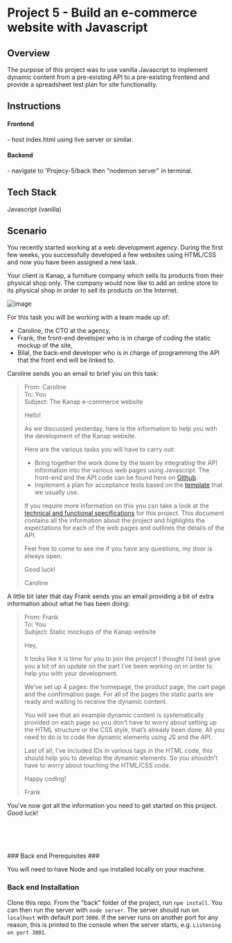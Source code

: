 <h1>Project 5 - Build an e-commerce website with Javascript</h1>
<h2>Overview</h2>
The purpose of this project was to use vanilla Javascript to implement dynamic content from a pre-existing API to a pre-existing frontend and provide a spreadsheet test plan for site functionality.
<h2>Instructions</h2>
<h4>Frontend</h4>
- host index.html using live server or similar.
<h4>Backend</h4>
- navigate to 'Projecy-5/back then "nodemon server" in terminal.
<h2>Tech Stack</h2>
Javascript (vanilla)
<h2>Scenario</h2>
You recently started working at a web development agency. During the first few weeks, you successfully developed a few websites using HTML/CSS and now you have been assigned a new task.

Your client is Kanap, a furniture company which sells its products from their physical shop only. The company would now like to add an online store to its physical shop in order to sell its products on the Internet.

![image](https://github.com/ConnorTurnbull/Project-5-Build-an-E-Commerce-Website-with-Javascript/assets/110614970/1ae84d39-0896-4438-99e0-77f123cea7ba)

For this task you will be working with a team made up of:

- Caroline, the CTO at the agency,
- Frank, the front-end developer who is in charge of coding the static mockup of the site, 
- Bilal, the back-end developer who is in charge of programming the API that the front end will be linked to.

Caroline sends you an email to brief you on this task:

>From: Caroline</br>
To: You</br>
Subject: The Kanap e-commerce website 
>
>Hello!
>
>As we discussed yesterday, here is the information to help you with the development of the Kanap website.
>
>Here are the various tasks you will have to carry out:
>
>- Bring together the work done by the team by integrating the API information into the various web pages using Javascript. The front-end and the API code can be found here on [Github](https://github.com/OpenClassrooms-Student-Center/P5-Web-Dev-Kanap).
>- Implement a plan for acceptance tests based on the [template](https://github.com/ConnorTurnbull/Project-5-Build-an-E-Commerce-Website-with-Javascript/blob/master/WD%2BP5%2B-%2BTemplate%2Bfor%2Bacceptance%2Btest%2Bplan.xlsx) that we usually use.</br>
>
>If you require more information on this you can take a look at the [technical and functional specifications](https://github.com/ConnorTurnbull/Project-5-Build-an-E-Commerce-Website-with-Javascript/blob/master/WD%2BP5%2B-%2BFunctional%2Bspecifications.pdf) for this project. This document contains all the information about the project and highlights the expectations for each of the web pages and outlines the details of the API.
>
>Feel free to come to see me if you have any questions, my door is always open.
>
>Good luck!
>
>Caroline

A little bit later that day Frank sends you an email providing a bit of extra information about what he has been doing:

>From: Frank</br>
To: You</br>
Subject: Static mockups of the Kanap website
>
>Hey,
>
>It looks like it is time for you to join the project! I thought I’d best give you a bit of an update on the part I’ve been working on in order to help you with your development.
>
>We’ve set up 4 pages: the homepage, the product page, the cart page and the confirmation page. For all of the pages the static parts are ready and waiting to receive the dynamic content.
>
>You will see that an example dynamic content is systematically provided on each page so you don’t have to worry about setting up the HTML structure or the CSS style, that’s already been done. All you need to do is to code the dynamic elements using JS and the API.
>
>Last of all, I’ve included IDs in various tags in the HTML code, this should help you to develop the dynamic elements. So you shouldn’t have to worry about touching the HTML/CSS code.
>
>Happy coding!
>
>Frank

You’ve now got all the information you need to get started on this project. Good luck!

</br>
</br>
</br>
</br>
### Back end Prerequisites ###

You will need to have Node and `npm` installed locally on your machine.

### Back end Installation ###

Clone this repo. From the "back" folder of the project, run `npm install`. You 
can then run the server with `node server`. 
The server should run on `localhost` with default port `3000`. If the
server runs on another port for any reason, this is printed to the
console when the server starts, e.g. `Listening on port 3001`.
